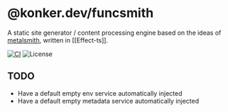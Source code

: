 # @konker.dev/funcsmith

A static site generator / content processing engine based on the ideas of [metalsmith](https://metalsmith.io/), written in [[Effect-ts]].

[![CI](https://github.com/konkerdotdev/node-ts-fp-boilerplate/actions/workflows/ci.yml/badge.svg)](https://github.com/konkerdotdev/node-ts-fp-boilerplate/actions/workflows/ci.yml)
![License](https://img.shields.io/github/license/konkerdotdev/node-ts-fp-boilerplate)


## TODO
 - Have a default empty env service automatically injected 
 - Have a default empty metadata service automatically injected 
